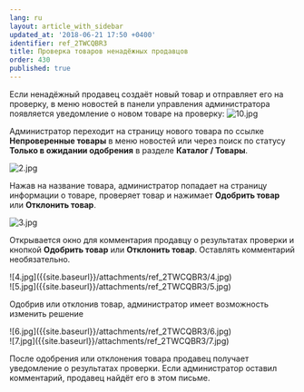 ```yaml
---
lang: ru
layout: article_with_sidebar
updated_at: '2018-06-21 17:50 +0400'
identifier: ref_2TWCQBR3
title: Проверка товаров ненадёжных продавцов
order: 430
published: true
---
```

Если ненадёжный продавец создаёт новый товар и отправляет его на проверку, в меню новостей в панели управления администратора появляется уведомление о новом товаре на проверку:
![10.jpg]({{site.baseurl}}/attachments/ref_2TWCQBR3/10.jpg)

Администратор переходит на страницу нового товара по ссылке **Непроверенные товары** в меню новостей или через поиск по статусу **Только в ожидании одобрения** в разделе **Каталог / Товары**.

![2.jpg]({{site.baseurl}}/attachments/ref_2TWCQBR3/2.jpg)

Нажав на название товара, администратор попадает на страницу информации о товаре, проверяет товар и нажимает **Одобрить товар** или **Отклонить товар**.

![3.jpg]({{site.baseurl}}/attachments/ref_2TWCQBR3/3.jpg)

Открывается окно для комментария продавцу о результатах проверки и кнопкой **Одобрить товар** или **Отклонить товар**. Оставлять комментарий необязательно.

<div class="ui stackable two column grid">
  <div class="column" markdown="span">![4.jpg]({{site.baseurl}}/attachments/ref_2TWCQBR3/4.jpg)
</div>
  <div class="column" markdown="span">![5.jpg]({{site.baseurl}}/attachments/ref_2TWCQBR3/5.jpg)
</div>
</div>

Одобрив или отклонив товар, администратор имеет возможность изменить решение

<div class="ui stackable two column grid">
  <div class="column" markdown="span">![6.jpg]({{site.baseurl}}/attachments/ref_2TWCQBR3/6.jpg)
</div>
  <div class="column" markdown="span">![7.jpg]({{site.baseurl}}/attachments/ref_2TWCQBR3/7.jpg)
</div>
</div>

После одобрения или отклонения товара продавец получает уведомление о результатах проверки. Если администратор оставил комментарий, продавец найдёт его в этом письме.
